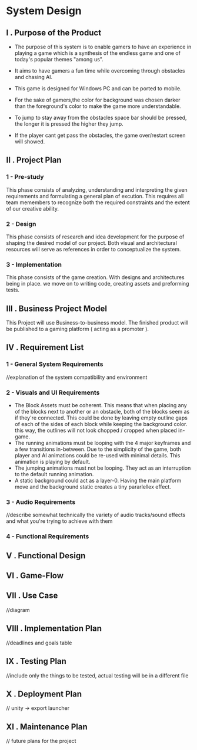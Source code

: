 # System Design

## I . Purpose of the Product

- The purpose of this system is to enable gamers to have an experience in playing a game which is a synthesis of the endless game and one of today's popular themes "among us".

- It aims to have gamers a fun time while overcoming through obstacles and chasing AI.

- This game is designed for Windows PC and can be ported to mobile.

- For the sake of gamers,the color for background was chosen darker than the foreground's color to make the game more understandable.  

- To jump to stay away from the obstacles space bar should be pressed, the longer it is pressed the higher they jump.

- If the player cant get pass the obstacles, the game over/restart screen will showed.

## II . Project Plan
### 1 - Pre-study
This phase consists of analyzing, understanding and interpreting the given requirements and formulating a general plan of excution. This requires all team memembers to recognize both the required
constraints and the extent of our creative ability.
### 2 - Design
This phase consists of research and idea development for the purpose of shaping the desired model of our project. Both visual and architectural resources will serve as references in order to conceptualize the system.
### 3 - Implementation
This phase consists of the game creation. With designs and architectures being in place. we move on to writing code, creating assets and preforming tests.

## III . Business Project Model
This Project will use Business-to-business model. The finished product will be published to a gaming platform ( acting as a promoter ).


## IV . Requirement List

### 1 - General System Requirements
//explanation of the system compatibility and environment

### 2 - Visuals and UI Requirements
- The Block Assets must be coherent. This means that when placing any of the blocks next to another or an obstacle, both of the blocks seem as if they're connected. This could be done by leaving
empty outline gaps of each of the sides of each block while keeping the background color. this way, the outlines will not look chopped / cropped when placed in-game.
- The running animations must be looping with the 4 major keyframes and a few transitions in-between. Due to the simplicity of the game, both player and AI animations could be re-used with minimal details.
This animation is playing by default.
- The jumping animations must not be looping. They act as an interruption to the default running animation.
- A static background could act as a layer-0. Having the main platform move and the background static creates a tiny pararlellex effect.

### 3 - Audio Requirements
//describe somewhat technically the variety of audio tracks/sound effects and what
you're trying to achieve with them

### 4 - Functional Requirements

## V . Functional Design

## VI . Game-Flow
## VII . Use Case
//diagram

## VIII . Implementation Plan
//deadlines and goals table
## IX . Testing Plan
//include only the things to be tested, actual testing will be in a different file

## X . Deployment Plan
// unity -> export launcher

## XI . Maintenance Plan
// future plans for the project
